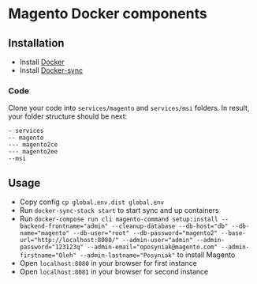 # Magento Docker components

## Installation
* Install [Docker](https://www.docker.com/get-started)
* Install [Docker-sync](https://github.com/EugenMayer/docker-sync)

### Code

Clone your code into `services/magento` and `services/msi` folders. In result, your folder structure should be next:

```
- services
-- magento
--- magento2ce
--- magento2ee
--msi
```

## Usage

* Copy config `cp global.env.dist global.env`
* Run `docker-sync-stack start` to start sync and up containers
* Run `docker-compose run cli magento-command setup:install --backend-frontname="admin" --cleanup-database --db-host="db" --db-name="magento" --db-user="root" --db-password="magento2" --base-url="http://localhost:8080/" --admin-user="admin" --admin-password="123123q" --admin-email="oposyniak@magento.com" --admin-firstname="Oleh" --admin-lastname="Posyniak"` to install Magento
* Open `localhost:8080` in your browser for first instance
* Open `localhost:8081` in your browser for second instance
